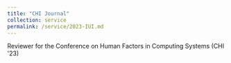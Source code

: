 ```yaml
---
title: "CHI Journal"
collection: service
permalink: /service/2023-IUI.md
---
```

Reviewer for the Conference on Human Factors in Computing Systems (CHI '23)

